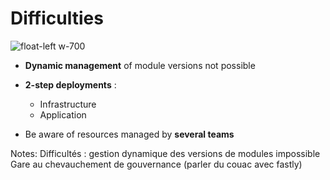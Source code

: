 # Difficulties

![float-left w-700](./assets/images/difficulties.jpg)

* **Dynamic management** of module versions not possible
* **2-step deployments** : 
  * Infrastructure 
  * Application

* Be aware of resources managed by **several teams**



Notes: Difficultés : gestion dynamique des versions de modules impossible
Gare au chevauchement de gouvernance (parler du couac avec fastly)

